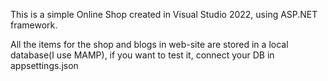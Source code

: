 This is a simple Online Shop created in Visual Studio 2022, using ASP.NET framework.

All the items for the shop and blogs in web-site are stored in a local database(I use MAMP), if you want to test it, connect your DB in appsettings.json
